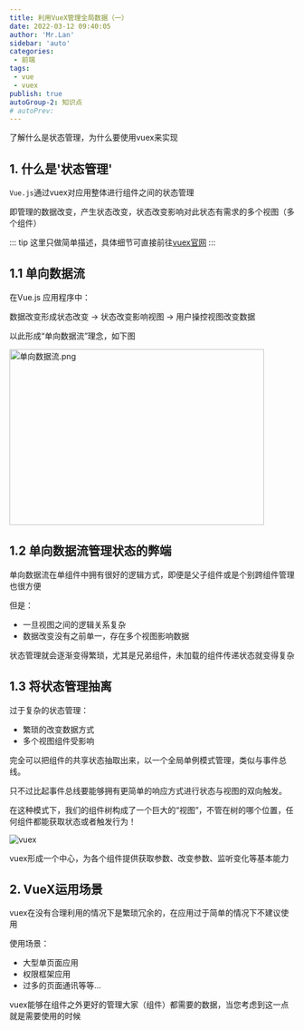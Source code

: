 ```yaml
--- 
title: 利用VueX管理全局数据（一）
date: 2022-03-12 09:40:05
author: 'Mr.Lan'
sidebar: 'auto'
categories: 
 - 前端
tags: 
 - vue
 - vuex
publish: true
autoGroup-2: 知识点
# autoPrev: 
---
```


了解什么是状态管理，为什么要使用vuex来实现
<!-- more -->

## **1. 什么是'状态管理'**

`Vue.js`通过vuex对应用整体进行组件之间的状态管理

即管理的数据改变，产生状态改变，状态改变影响对此状态有需求的多个视图（多个组件）

::: tip
这里只做简单描述，具体细节可直接前往[vuex官网](https://vuex.vuejs.org/zh/)
:::

## 1.1 单向数据流

在Vue.js 应用程序中：

数据改变形成状态改变 → 状态改变影响视图 → 用户操控视图改变数据

以此形成“单向数据流”理念，如下图

<img src='https://vuex.vuejs.org/flow.png' style="height:310px;width:450px" alt="单向数据流.png">

## 1.2 单向数据流管理状态的弊端

单向数据流在单组件中拥有很好的逻辑方式，即便是父子组件或是个别跨组件管理也很方便

但是：

+ 一旦视图之间的逻辑关系复杂
+ 数据改变没有之前单一，存在多个视图影响数据

状态管理就会逐渐变得繁琐，尤其是兄弟组件，未加载的组件传递状态就变得复杂

## 1.3 将状态管理抽离

过于复杂的状态管理：

+ 繁琐的改变数据方式
+ 多个视图组件受影响

完全可以把组件的共享状态抽取出来，以一个全局单例模式管理，类似与事件总线。

只不过比起事件总线要能够拥有更简单的响应方式进行状态与视图的双向触发。

在这种模式下，我们的组件树构成了一个巨大的“视图”，不管在树的哪个位置，任何组件都能获取状态或者触发行为！

<img src="https://vuex.vuejs.org/vuex.png" alt="vuex">

vuex形成一个中心，为各个组件提供获取参数、改变参数、监听变化等基本能力

## **2. VueX运用场景**

vuex在没有合理利用的情况下是繁琐冗余的，在应用过于简单的情况下不建议使用

使用场景：

+ 大型单页面应用
+ 权限框架应用
+ 过多的页面通讯等等...

vuex能够在组件之外更好的管理大家（组件）都需要的数据，当您考虑到这一点就是需要使用的时候